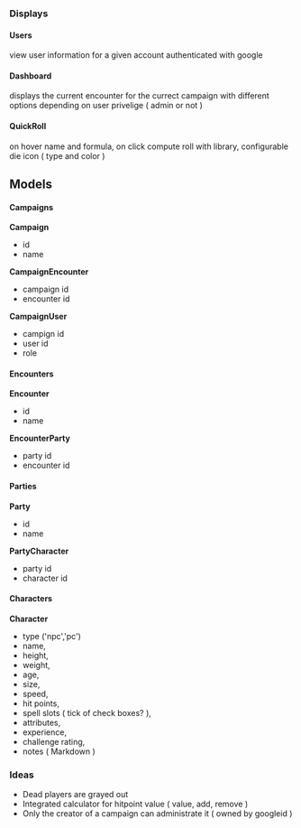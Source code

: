 
### Displays ###

#### Users ####
view user information for a given account authenticated with google

#### Dashboard ####
displays the current encounter for the currect campaign with different options depending on user privelige ( admin or not )

#### QuickRoll ####
on hover name and formula, on click compute roll with library, configurable die icon ( type and color )

## Models ##

#### Campaigns ####
**Campaign**
- id
- name

**CampaignEncounter**
- campaign id
- encounter id

**CampaignUser**
- campign id
- user id
- role

#### Encounters ####
**Encounter**
- id
- name

**EncounterParty**
- party id
- encounter id

#### Parties ####
**Party**
- id
- name

**PartyCharacter**
- party id
- character id

#### Characters ####
**Character**
- type ('npc','pc')
- name,
- height, 
- weight, 
- age,
- size,
- speed, 
- hit points, 
- spell slots ( tick of check boxes? ),
- attributes,
- experience, 
- challenge rating, 
- notes ( Markdown )

### Ideas ###
- Dead players are grayed out
- Integrated calculator for hitpoint value ( value, add, remove )
- Only the creator of a campaign can administrate it ( owned by googleid )